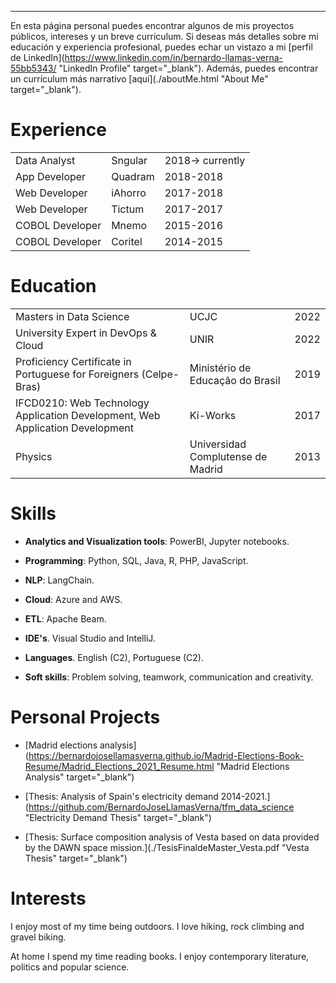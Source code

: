 ---

En esta página personal puedes encontrar algunos de mis proyectos públicos, intereses y un breve currículum. Si deseas más detalles sobre mi educación y experiencia profesional, puedes echar un vistazo a mi [perfil de LinkedIn](https://www.linkedin.com/in/bernardo-llamas-verna-55bb5343/ "LinkedIn Profile" target="_blank"). Además, puedes encontrar un currículum más narrativo [aquí](./aboutMe.html "About Me" target="_blank").


# Experience

|                       |              |                  |
|:----------------------|:-------------|:-----------------|
|Data Analyst           | Sngular      | 2018-> currently |
|App Developer          | Quadram      | 2018-2018        |
|Web Developer          | iAhorro      | 2017-2018        |
|Web Developer          | Tictum       | 2017-2017        |
|COBOL Developer        | Mnemo        | 2015-2016        |
|COBOL Developer        | Coritel      | 2014-2015        |


# Education

|                   |                                   |      |
|:------------------|:----------------------------------|:-----|
| Masters in Data Science    | UCJC                              | 2022 |
| University Expert in DevOps & Cloud    | UNIR                              | 2022 |
| Proficiency Certificate in Portuguese for Foreigners (Celpe-Bras) | Ministério de Educação do Brasil   | 2019 |
| IFCD0210: Web Technology Application Development, Web Application Development     | Ki-Works | 2017 |
| Physics           | Universidad Complutense de Madrid | 2013 |

# Skills

* **Analytics and Visualization tools**: PowerBI, Jupyter notebooks. 

* **Programming**: Python, SQL, Java, R, PHP, JavaScript. 

* **NLP**: LangChain. 

* **Cloud**: Azure and AWS.

* **ETL**: Apache Beam. 

* **IDE's**. Visual Studio and IntelliJ.

* **Languages**. English (C2), Portuguese (C2).

* **Soft skills**: Problem solving, teamwork, communication and creativity.

# Personal Projects

* [Madrid elections analysis](https://bernardojosellamasverna.github.io/Madrid-Elections-Book-Resume/Madrid_Elections_2021_Resume.html "Madrid Elections Analysis" target="_blank")

* [Thesis: Analysis of Spain's electricity demand 2014-2021.](https://github.com/BernardoJoseLlamasVerna/tfm_data_science "Electricity Demand Thesis" target="_blank")

* [Thesis: Surface composition analysis of Vesta based on data provided by the DAWN space mission.](./TesisFinaldeMaster_Vesta.pdf "Vesta Thesis" target="_blank")


# Interests

I enjoy most of my time being outdoors. I love hiking, rock climbing and gravel biking.

At home I spend my time reading books. I enjoy contemporary literature, politics and popular science.